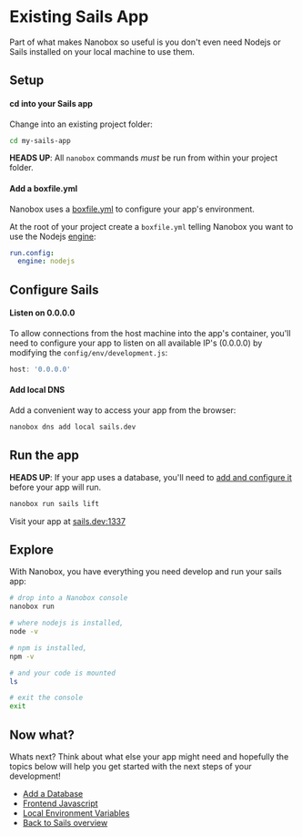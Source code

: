 # Existing Sails App
Part of what makes Nanobox so useful is you don't even need Nodejs or Sails installed on your local machine to use them.

## Setup

#### cd into your Sails app
Change into an existing project folder:

```bash
cd my-sails-app
```

**HEADS UP**: All `nanobox` commands *must* be run from within your project folder.

#### Add a boxfile.yml
Nanobox uses a <a href="https://docs.nanobox.io/boxfile/" target="\_blank">boxfile.yml</a> to configure your app's environment.

At the root of your project create a `boxfile.yml` telling Nanobox you want to use the Nodejs <a href="https://docs.nanobox.io/engines/" target="\_blank">engine</a>:

```yaml
run.config:
  engine: nodejs
```

## Configure Sails

#### Listen on 0.0.0.0
To allow connections from the host machine into the app's container, you'll need to configure your app to listen on all available IP's (0.0.0.0) by modifying the `config/env/development.js`:

```javascript
host: '0.0.0.0'
```

#### Add local DNS
Add a convenient way to access your app from the browser:

```bash
nanobox dns add local sails.dev
```

## Run the app
**HEADS UP**: If your app uses a database, you'll need to [add and configure it](/nodejs/sails/add-a-database) before your app will run.

```bash
nanobox run sails lift
```

Visit your app at <a href="http://sails.dev:1337" target="\_blank">sails.dev:1337</a>

## Explore
With Nanobox, you have everything you need develop and run your sails app:

```bash
# drop into a Nanobox console
nanobox run

# where nodejs is installed,
node -v

# npm is installed,
npm -v

# and your code is mounted
ls

# exit the console
exit
```

## Now what?
Whats next? Think about what else your app might need and hopefully the topics below will help you get started with the next steps of your development!

* [Add a Database](/nodejs/sails/add-a-database)
* [Frontend Javascript](/nodejs/sails/frontend-javascript)
* [Local Environment Variables](/nodejs/sails/local-evars)
* [Back to Sails overview](/nodejs/sails)
